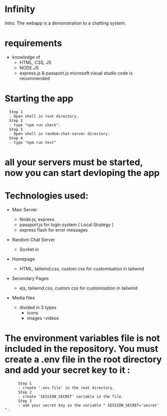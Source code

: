 # Infinity
Intro:
The webapp is a demonstration to a chatting system.

 # requirements
 - knowledge of
   - HTML, CSS, JS
   - NODE.JS
   - express.js & passport.js
 microsoft visual studio code is recommended

# Starting the app
      Step 1
      - Open shell in root directory.
      Step 2
      - type "npm run check".
      Step 3
      - Open shell in random-chat-server directory.
      Step 4
      - type "npm run test"
# all your servers must be started, now you can start devloping the app

# Technologies used:

* Main Server 
   - Node.js, express.
   - passport.js for login system ( Local Strategy )
   - express flash for error messages
* Random Chat Server
   - Socket.io
       
* Homepage
   - HTML, tailwind.css, custom css for customisation in tailwind
* Secondary Pages
   - ejs, tailwind.css, custom css for customisation in tailwind

* Media files
   - divided in 3 types 
     - icons
     - images
     -videos


# The environment variables file is not included in the repository. You must create a .env file in the root directory and add your secret key to it :

          Step 1
          - create '.env file' in the root directory.
          Step 2
          - create 'SESSION_SECRET' variable in the file.
          Step 3 
          - add your secret key in the variable " SESSION_SECRET='secret' ".
